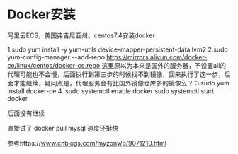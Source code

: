 # Docker安装
阿里云ECS，美国弗吉尼亚州，centos7.4安装docker


1.sudo yum install -y yum-utils device-mapper-persistent-data lvm2 
2.sudo yum-config-manager --add-repo https://mirrors.aliyun.com/docker-ce/linux/centos/docker-ce.repo
这里原以为本来是国外的服务器，不设置ali的代理可能也不会慢，后面执行到第三步的时候找不到镜像，回来执行了这一步，后面才能继续，疑问点是，代理服务会有比国外镜像仓库多的镜像么？
3.sudo yum install docker-ce
4.
sudo systemctl enable docker
sudo systemctl start docker

后面没有继续

直接试了
docker pull mysql
速度还挺快

参考https://www.cnblogs.com/myzony/p/9071210.html